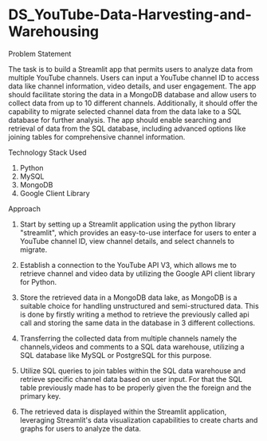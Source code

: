 # DS_YouTube-Data-Harvesting-and-Warehousing
Problem Statement

The task is to build a Streamlit app that permits users to analyze data from multiple YouTube channels. Users can input a YouTube channel ID to access data like channel information, video details, and user engagement. The app should facilitate storing the data in a MongoDB database and allow users to collect data from up to 10 different channels. Additionally, it should offer the capability to migrate selected channel data from the data lake to a SQL database for further analysis. The app should enable searching and retrieval of data from the SQL database, including advanced options like joining tables for comprehensive channel information.

Technology Stack Used

1. Python
2. MySQL
3. MongoDB
4. Google Client Library


Approach

1. Start by setting up a Streamlit application using the python library "streamlit", which provides an easy-to-use interface for users to enter a YouTube channel ID, view channel details, and select channels to migrate.

2. Establish a connection to the YouTube API V3, which allows me to retrieve channel and video data by utilizing the Google API client library for Python.

3. Store the retrieved data in a MongoDB data lake, as MongoDB is a suitable choice for handling unstructured and semi-structured data. This is done by firstly writing a method to retrieve the previously called api call and storing the same data in the database in 3 different collections.

4. Transferring the collected data from multiple channels namely the channels,videos and comments to a SQL data warehouse, utilizing a SQL database like MySQL or PostgreSQL for this purpose.

5. Utilize SQL queries to join tables within the SQL data warehouse and retrieve specific channel data based on user input. For that the SQL table previously made has to be properly given the the foreign and the primary key.
6. The retrieved data is displayed within the Streamlit application, leveraging Streamlit's data visualization capabilities to create charts and graphs for users to analyze the data.

